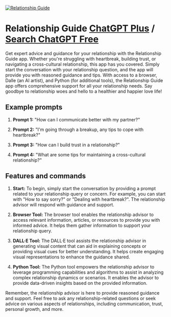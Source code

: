 
[![Relationship Guide](https://files.oaiusercontent.com/file-p5R3nJQbaBUcLfWv323gQFs0?se=2123-10-17T05%3A18%3A36Z&sp=r&sv=2021-08-06&sr=b&rscc=max-age%3D31536000%2C%20immutable&rscd=attachment%3B%20filename%3Def6e3c3b-47bf-41ec-ba59-bf81e45fa9d4.png&sig=aQFOOl9O2ZkM2Y%2BzaJE8700eldtdh7wzB8b/IAduuHU%3D)](https://chat.openai.com/g/g-0qTvIfRw5-relationship-guide)

# Relationship Guide [ChatGPT Plus](https://chat.openai.com/g/g-0qTvIfRw5-relationship-guide) / [Search ChatGPT Free](https://gptcall.net/index.html#/?search=Relationship%20Guide)

Get expert advice and guidance for your relationship with the Relationship Guide app. Whether you're struggling with heartbreak, building trust, or navigating a cross-cultural relationship, this app has you covered. Simply start the conversation with your relationship question, and the app will provide you with reasoned guidance and tips. With access to a browser, Dalle (an AI artist), and Python (for additional tools), the Relationship Guide app offers comprehensive support for all your relationship needs. Say goodbye to relationship woes and hello to a healthier and happier love life!

## Example prompts

1. **Prompt 1:** "How can I communicate better with my partner?"

2. **Prompt 2:** "I'm going through a breakup, any tips to cope with heartbreak?"

3. **Prompt 3:** "How can I build trust in a relationship?"

4. **Prompt 4:** "What are some tips for maintaining a cross-cultural relationship?"

## Features and commands

1. **Start:** To begin, simply start the conversation by providing a prompt related to your relationship query or concern. For example, you can start with "How to say sorry?" or "Dealing with heartbreak?". The relationship advisor will respond with guidance and support.

2. **Browser Tool:** The browser tool enables the relationship advisor to access relevant information, articles, or resources to provide you with informed advice. It helps them gather information to support your relationship query.

3. **DALL·E Tool:** The DALL·E tool assists the relationship advisor in generating visual content that can aid in explaining concepts or providing visual cues for better understanding. It helps create engaging visual representations to enhance the guidance shared.

4. **Python Tool:** The Python tool empowers the relationship advisor to leverage programming capabilities and algorithms to assist in analyzing complex relationship dynamics or scenarios. It enables the advisor to provide data-driven insights based on the provided information.

Remember, the relationship advisor is here to provide reasoned guidance and support. Feel free to ask any relationship-related questions or seek advice on various aspects of relationships, including communication, trust, personal growth, and more.


